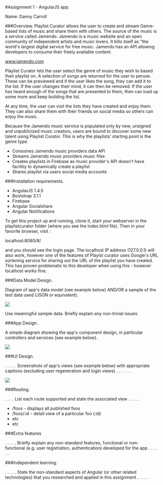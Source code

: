 #Assignment 1 - AngularJS app.

Name: Danny Carroll

###Overview.
Playlist Curator allows the user to create and stream Genre-based lists of music and share them with others. The source of the music is a service called Jamendo. Jamendo is a music website and an open community of independent artists and music lovers. It bills itself as "the world's largest digital service for free music. Jamendo has an API allowing developers to consume their freely available content.

www.jamendo.com

Playlist Curator lets the user select the genre of music they wish to based their playlist on. A selection of songs are returned for the user to peruse. These can be previewed and if the user likes the song, they can add it to the list. If the user changes their mind, it can then be removed. If the user has heard enough of the songs that are presented to them, then can load up some more and keep building the list.

At any time, the user can visit the lists they have created and enjoy them. They can also share them with their friends on social media so others can enjoy the music. 

Because the Jamendo music service is populated only by new, unsigned and unpublicized music creators, users are bound to discover some new talent using Playlist Curator. This is why the playlists’ starting point is the genre type.

 
 + Consumes Jamendo music providers data API
 + Streams Jamendo music providers music files
 + Creates playlists in Firebase as music provider's API doesn't have facilitiy to dynamically create a playlist
 + Shares playlist via users social media accounts
 

###Installation requirements.

+ AngularJS 1.4.5
+ Bootstrap 3.1.1
+ Firebase
+ Angular Socialshare
+ Angular Notifications


To get this project up and running, clone it, start your webserver in the playlistcurator folder (where you see the index.html file). Then in your favorite browser, visit :

localhost:8080/#/

and you should see the login page. The localhost IP address (127.0.0.1) will also work, however one of the features of Playlst curator uses Google's URL sortening service for sharing out the URL of the playlist you have created. This has proven problematic to this developer when using this - however localhost works fine.

###Data Model Design.

Diagram of app's data model (see example below) AND/OR a sample of the test data used (JSON or equivalent).

![][image1]

Use meaningful sample data. Briefly explain any non-trivial issues.

###App Design.

A simple diagram showing the app's component design, in particular controllers and services (see example below).

![][image2]

###UI Design.

. . . . . Screenshots of app's views (see example below) with appropriate captions (excluding user regeneration and login views) . . . . . . . 

![][image3]

###Routing.

. . . . List each route supported and state the associated view . . . . . 
+ /foos - displays all published foos
+ /foos/:id - detail view of a particular foo (:id)
+ etc
+ etc

###Extra features

. . . . . Briefly explain any non-standard features, functional or non-functional (e.g. user registration, authentication) developed for the app . . . . . .  

###Independent learning.

. . . . . State the non-standard aspects of Angular (or other related technologies) that you researched and applied in this assignment . . . . .  

[image1]: ./model.png
[image2]: ./design.png
[image3]: ./screen.png
